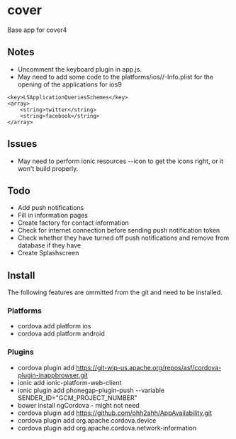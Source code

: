 # cover
Base app for cover4

## Notes
- Uncomment the keyboard plugin in app.js.
- May need to add some code to the platforms/ios/<appname>/<appname>-Info.plist for the opening of the applications for ios9
```
<key>LSApplicationQueriesSchemes</key>
<array>
    <string>twitter</string>
    <string>facebook</string>
</array>
```

## Issues
- May need to perform ionic resources --icon to get the icons right, or it won't build properly.

## Todo
- Add push notifications
- Fill in information pages
- Create factory for contact information
- Check for internet connection before sending push notification token
- Check whether they have turned off push notifications and remove from database if they have
- Create Splashscreen

## Install
The following features are ommitted from the git and need to be installed.

### Platforms
- cordova add platform ios
- cordova add platform android

### Plugins
- cordova plugin add https://git-wip-us.apache.org/repos/asf/cordova-plugin-inappbrowser.git
- ionic add ionic-platform-web-client
- ionic plugin add phonegap-plugin-push --variable SENDER_ID="GCM_PROJECT_NUMBER"
- bower install ngCordova - might not need
- cordova plugin add https://github.com/ohh2ahh/AppAvailability.git
- cordova plugin add org.apache.cordova.device
- cordova plugin add org.apache.cordova.network-information